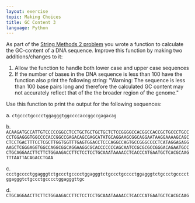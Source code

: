 ```yaml
---
layout: exercise
topic: Making Choices
title: GC Content 3
language: Python
---
```


As part of the [String Methods 2 problem](exercises/string-methods-2) you wrote
a function to calculate the GC-content of a DNA sequence. Improve this function
by making two additions/changes to it:

1.  Allow the function to handle both lower case and upper case
    sequences
2.  If the number of bases in the DNA sequence is less than 100 have the
    function also print the following string: "Warning: The sequence is
    less than 100 base pairs long and therefore the calculated GC
    content may not accurately reflect that of the the broader region of
    the genome."

Use this function to print the output for the following sequences:

a. `ctgccctgcccctggagggtggccccaccggccgagacag`

b. `ACAAGATGCCATTGTCCCCCGGCCTCCTGCTGCTGCTGCTCTCCGGGGCCACGGCCACCGCTGCCCTGCCCCTGGAGGGTGGCCCCACCGGCCGAGACAGCGAGCATATGCAGGAAGCGGCAGGAATAAGGAAAAGCAGCCTCCTGACTTTCCTCGCTTGGTGGTTTGAGTGGACCTCCCAGGCCAGTGCCGGGCCCCTCATAGGAGAGGAAGCTCGGGAGGTGGCCAGGCGGCAGGAAGGCGCACCCCCCCAGCAATCCGCGCGCCGGGACAGAATGCCCTGCAGGAACTTCTTCTGGAAGACCTTCTCCTCCTGCAAATAAAACCTCACCCATGAATGCTCACGCAAGTTTAATTACAGACCTGAA`

c. `ccctgcccctggagggtctgccctgcccctggagggtctgccctgcccctggagggtctgccctgcccctggagggtctgccctgcccctggagggttgc`

d. `CTGCAGGAACTTCTTCTGGAAGACCTTCTCCTCCTGCAAATAAAACCTCACCCATGAATGCTCACGCAAG`
